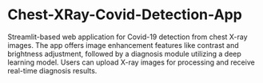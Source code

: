 # Chest-XRay-Covid-Detection-App
Streamlit-based web application for Covid-19 detection from chest X-ray images. The app offers image enhancement features like contrast and brightness adjustment, followed by a diagnosis module utilizing a deep learning model. Users can upload X-ray images for processing and receive real-time diagnosis results.
